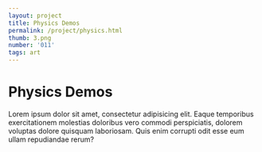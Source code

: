 ```yaml
---
layout: project
title: Physics Demos
permalink: /project/physics.html
thumb: 3.png
number: '011'
tags: art
---
```


# Physics Demos

Lorem ipsum dolor sit amet, consectetur adipisicing elit. Eaque temporibus exercitationem molestias doloribus vero commodi perspiciatis, dolorem voluptas dolore quisquam laboriosam. Quis enim corrupti odit esse eum ullam repudiandae rerum?